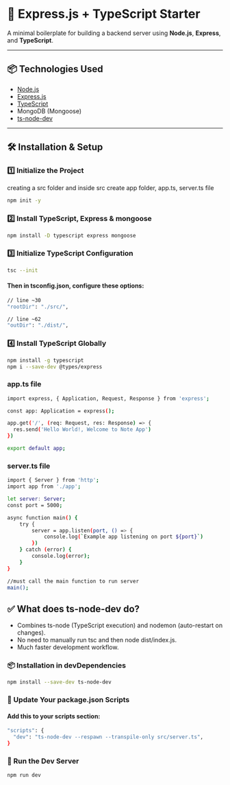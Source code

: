 # 🚀 Express.js + TypeScript Starter

A minimal boilerplate for building a backend server using **Node.js**, **Express**, and **TypeScript**.

---

## 📦 Technologies Used

- [Node.js](https://nodejs.org/)
- [Express.js](https://expressjs.com/)
- [TypeScript](https://www.typescriptlang.org/)
- MongoDB (Mongoose)
- [ts-node-dev](https://www.npmjs.com/package/ts-node-dev)

---

## 🛠 Installation & Setup

### 1️⃣ Initialize the Project

creating a src folder and inside src create app folder, app.ts, server.ts file

```bash
npm init -y
```
### 2️⃣ Install TypeScript, Express & mongoose
```bash
npm install -D typescript express mongoose
```

### 3️⃣  Initialize TypeScript Configuration
```bash
tsc --init
```

#### Then in tsconfig.json, configure these options:
```bash
// line ~30
"rootDir": "./src/",

// line ~62
"outDir": "./dist/",
```

### 4️⃣ Install TypeScript Globally
```bash
npm install -g typescript
npm i --save-dev @types/express
```
### app.ts file
```bash
import express, { Application, Request, Response } from 'express';

const app: Application = express();

app.get('/', (req: Request, res: Response) => {
  res.send('Hello World!, Welcome to Note App')
})

export default app;
```

### server.ts file
```bash
import { Server } from 'http';
import app from './app';

let server: Server;
const port = 5000;

async function main() {
    try {
        server = app.listen(port, () => {
            console.log(`Example app listening on port ${port}`)
        })
    } catch (error) {
        console.log(error);
    }
}

//must call the main function to run server
main(); 

```

## ✅ What does ts-node-dev do?
- Combines ts-node (TypeScript execution) and nodemon (auto-restart on changes).
- No need to manually run tsc and then node dist/index.js.
- Much faster development workflow.

### 📦 Installation in devDependencies
```bash
npm install --save-dev ts-node-dev
```

### 🧾 Update Your package.json Scripts
#### Add this to your scripts section:
```bash
"scripts": {
  "dev": "ts-node-dev --respawn --transpile-only src/server.ts",
}
```

### 🏁 Run the Dev Server
```bash
npm run dev
```